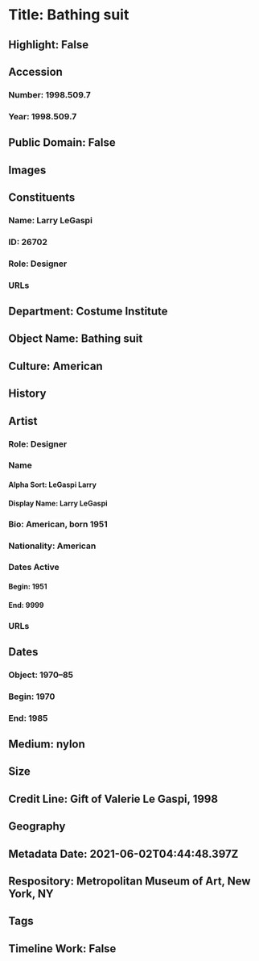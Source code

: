 # Title: Bathing suit
## Highlight: False
## Accession
### Number: 1998.509.7
### Year: 1998.509.7
## Public Domain: False
## Images
## Constituents
### Name: Larry LeGaspi
### ID: 26702
### Role: Designer
### URLs
## Department: Costume Institute
## Object Name: Bathing suit
## Culture: American
## History
## Artist
### Role: Designer
### Name
#### Alpha Sort: LeGaspi Larry
#### Display Name: Larry LeGaspi
### Bio: American, born 1951
### Nationality: American
### Dates Active
#### Begin: 1951
#### End: 9999
### URLs
## Dates
### Object: 1970–85
### Begin: 1970
### End: 1985
## Medium: nylon
## Size
## Credit Line: Gift of Valerie Le Gaspi, 1998
## Geography
## Metadata Date: 2021-06-02T04:44:48.397Z
## Respository: Metropolitan Museum of Art, New York, NY
## Tags
## Timeline Work: False